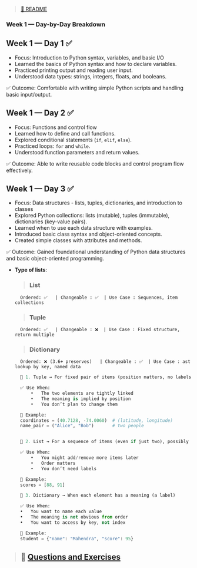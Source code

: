 > [🔼 README](../../README.md)


### Week 1 — Day-by-Day Breakdown

## Week 1 — Day 1 ✅

- Focus: Introduction to Python syntax, variables, and basic I/O  
- Learned the basics of Python syntax and how to declare variables.  
- Practiced printing output and reading user input.  
- Understood data types: strings, integers, floats, and booleans.

✅ Outcome: Comfortable with writing simple Python scripts and handling basic input/output.

## Week 1 — Day 2 ✅

- Focus: Functions and control flow  
- Learned how to define and call functions.  
- Explored conditional statements (`if`, `elif`, `else`).  
- Practiced loops: `for` and `while`.  
- Understood function parameters and return values.

✅ Outcome: Able to write reusable code blocks and control program flow effectively.

## Week 1 — Day 3 ✅

- Focus: Data structures - lists, tuples, dictionaries, and introduction to classes  
- Explored Python collections: lists (mutable), tuples (immutable), dictionaries (key-value pairs).  
- Learned when to use each data structure with examples.  
- Introduced basic class syntax and object-oriented concepts.  
- Created simple classes with attributes and methods.

✅ Outcome: Gained foundational understanding of Python data structures and basic object-oriented programming.



- **Type of lists**:
    > ### List
        Ordered: ✅   | Changeable : ✅  | Use Case : Sequences, item collections

    > ### Tuple
        Ordered: ✅   | Changeable : ❌  | Use Case : Fixed structure, return multiple
    
    > ### Dictionary
        Ordered: ❌ (3.6+ preserves)   | Changeable : ✅  | Use Case : ast lookup by key, named data

  ```python
    🔹 1. Tuple → For fixed pair of items (position matters, no labels)

    ✅ Use When:
        •	The two elements are tightly linked
        •	The meaning is implied by position
        •	You don’t plan to change them

    🧠 Example:
    coordinates = (40.7128, -74.0060)  # (latitude, longitude)
    name_pair = ("Alice", "Bob")       # two people


    🔹 2. List → For a sequence of items (even if just two), possibly growing

    ✅ Use When:
        •	You might add/remove more items later
        •	Order matters
        •	You don’t need labels

    🧠 Example:
    scores = [88, 91]

    🔹 3. Dictionary → When each element has a meaning (a label)

    ✅ Use When:
	•	You want to name each value
	•	The meaning is not obvious from order
	•	You want to access by key, not index

    🧠 Example:
    student = {"name": "Mahendra", "score": 95}


> ## 🔴 [Questions and Exercises](../questionbanks/1.qb-week1.md)

